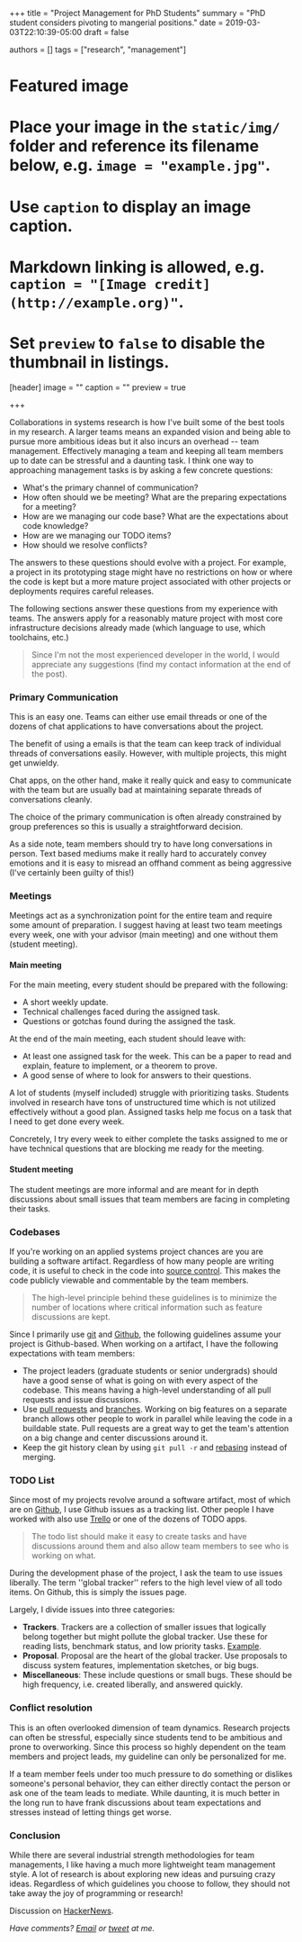 +++
title = "Project Management for PhD Students"
summary = "PhD student considers pivoting to mangerial positions."
date = 2019-03-03T22:10:39-05:00
draft = false

authors = []
tags = ["research", "management"]

# Featured image
# Place your image in the `static/img/` folder and reference its filename below, e.g. `image = "example.jpg"`.
# Use `caption` to display an image caption.
#   Markdown linking is allowed, e.g. `caption = "[Image credit](http://example.org)"`.
# Set `preview` to `false` to disable the thumbnail in listings.
[header]
image = ""
caption = ""
preview = true

+++

Collaborations in systems research is how I've built some of the best tools
in my research. A larger teams means an expanded vision and being able to pursue more
ambitious ideas but it also incurs an overhead -- team management. Effectively
managing a team and keeping all team members up to date can be stressful and a
daunting task. I think one way to approaching management tasks is by asking
a few concrete questions:

- What's the primary channel of communication?
- How often should we be meeting? What are the preparing expectations for a meeting?
- How are we managing our code base? What are the expectations about code knowledge?
- How are we managing our TODO items?
- How should we resolve conflicts?

The answers to these questions should evolve with a project. For example, a
project in its prototyping stage might have no restrictions on how or where the
code is kept but a more mature project associated with other projects or
deployments requires careful releases.

The following sections answer these questions from my experience with teams.
The answers apply for a reasonably mature project with most core infrastructure
decisions already made (which language to use, which toolchains, etc.)

> Since I'm not the most experienced developer in the world, I would appreciate any suggestions (find my contact information at the end of the post).

### Primary Communication

This is an easy one. Teams can either use email threads or one of the dozens
of chat applications to have conversations about the project.

The benefit of using a emails is that the team can keep track of individual
threads of conversations easily. However, with multiple projects, this might
get unwieldy.

Chat apps, on the other hand, make it really quick and easy to communicate with
the team but are usually bad at maintaining separate threads of conversations
cleanly.

The choice of the primary communication is often already constrained by group
preferences so this is usually a straightforward decision.

As a side note, team members should try to have long conversations in person.
Text based mediums make it really hard to accurately convey emotions and it
is easy to misread an offhand comment as being aggressive (I've certainly been
guilty of this!)

### Meetings

Meetings act as a synchronization point for the entire team and require some amount
of preparation. I suggest having at least two team meetings every week, one
with your advisor (main meeting) and one without them (student meeting).

#### Main meeting

For the main meeting, every student should be prepared with the following:

- A short weekly update.
- Technical challenges faced during the assigned task.
- Questions or gotchas found during the assigned the task.

At the end of the main meeting, each student should leave with:

- At least one assigned task for the week. This can be a paper to read and explain, feature to implement, or a theorem to prove.
- A good sense of where to look for answers to their questions.

A lot of students (myself included) struggle with prioritizing tasks. Students
involved in research have tons of unstructured time which is not utilized
effectively without a good plan. Assigned tasks help me focus on a task that
I need to get done every week.

Concretely, I try every week to either complete the tasks assigned to me or
have technical questions that are blocking me ready for the meeting.

#### Student meeting

The student meetings are more informal and are meant for in depth discussions
about small issues that team members are facing in completing their tasks.

### Codebases

If you're working on an applied systems project chances are you are building
a software artifact. Regardless of how many people are writing code, it is useful to
check in the code into [source
control](https://en.wikipedia.org/wiki/Version_control). This makes the code
publicly viewable and commentable by the team members.

> The high-level principle behind these guidelines is to minimize the number of locations where critical information such as feature discussions are kept.

Since I primarily use [git](https://git-scm.com/) and [Github](https://github.com/rachitnigam), the following guidelines assume your
project is Github-based. When working on a artifact, I have the following
expectations with team members:

- The project leaders (graduate students or senior undergrads) should have a
  good sense of what is going on with every aspect of the codebase. This means
  having a high-level understanding of all pull requests and issue discussions.
- Use [pull requests](https://help.github.com/en/articles/about-pull-requests)
  and [branches](https://help.github.com/en/articles/about-branches). Working
  on big features on a separate branch allows other people to work in parallel
  while leaving the code in a buildable state. Pull requests are a great way
  to get the team's attention on a big change and center discussions around it.
- Keep the git history clean by using `git pull -r` and
  [rebasing](https://help.github.com/en/articles/about-git-rebase) instead of
  merging.

### TODO List

Since most of my projects revolve around a software artifact, most of which
are on [Github](https://github.com/rachitnigam), I use Github issues as
a tracking list. Other people I have worked with also use [Trello](https://trello.com/) or one of the dozens of TODO apps.

> The todo list should make it easy to create tasks and have discussions around them and also allow team members to see who is working on what.

During the development phase of the project, I ask the team to use
issues liberally. The term ''global tracker'' refers to the high level view of
all todo items. On Github, this is simply the issues page.

Largely, I divide issues into three categories:

- **Trackers**. Trackers are a collection of smaller issues that logically belong
  together but might pollute the global tracker. Use these for reading lists,
  benchmark status, and low priority tasks. [Example](https://github.com/cucapra/seashell/issues?utf8=%E2%9C%93&q=is%3Aissue+label%3ATracker+).
- **Proposal**. Proposal are the heart of the global tracker. Use proposals to
  discuss system features, implementation sketches, or big bugs.
- **Miscellaneous**: These include questions or small bugs. These should be
  high frequency, i.e. created liberally, and answered quickly.

### Conflict resolution

This is an often overlooked dimension of team dynamics. Research projects can
often be stressful, especially since students tend to be ambitious and prone
to overworking. Since this process so highly dependent on the team members
and project leads, my guideline can only be personalized for me.

If a team member feels under too much pressure to do something or dislikes
someone's personal behavior, they can either directly contact the person or
ask one of the team leads to mediate. While daunting, it is much better in the
long run to have frank discussions about team expectations and stresses instead
of letting things get worse.

### Conclusion

While there are several industrial strength methodologies for team managements,
I like having a much more lightweight team management style. A lot of research
is about exploring new ideas and pursuing crazy ideas. Regardless of which
guidelines you choose to follow, they should not take away the joy of programming
or research!

Discussion on [HackerNews](https://news.ycombinator.com/item?id=19321034).

_Have comments? [Email](mailto:rachit.nigam12@gmail.com) or [tweet](https://twitter.com/notypes) at me._
